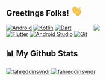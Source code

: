 
<h2> Greetings Folks! <img src="https://raw.githubusercontent.com/ABSphreak/ABSphreak/master/gifs/Hi.gif" width="30px"></h2>

<img align="right" src="https://media.giphy.com/media/Y4bzv6DYbYzy8jDnoW/giphy.gif" width='272'/>

<p>
<a href="#"><img alt="Android" src="https://img.shields.io/badge/Android-3DDC84?logo=android&logoColor=white"></a>
<a href="https://github.com/search?q=user%fahreddinsvndr+language%3Akotlin"><img alt="Kotlin" src="https://img.shields.io/badge/Kotlin-0095D5.svg?logo=Kotlin&logoColor=white"></a>
<a href="https://github.com/search?q=user%fahreddinsvndr+language%3Adart"><img alt="Dart" src="https://img.shields.io/badge/Dart-15A6C4.svg?logo=dart&logoColor=white"></a>
<a href="#"><img alt="Flutter" src="https://img.shields.io/badge/Flutter-02569B.svg?logo=flutter&logoColor=white"></a>
<a href="#"><img alt="Android Studio" src="https://img.shields.io/badge/Android%20Studio-008678.svg?logo=android-studio&logoColor=white"></a>
<a href="#"><img alt="Git" src="https://img.shields.io/badge/Git-F05033.svg?logo=git&logoColor=white"></a>



## 📊 My Github Stats

<a href="https://github.com/fahreddinsvndr">
  <img height="165em" align="center" src="https://github-readme-stats.vercel.app/api?username=fahreddinsvndr&show_icons=true&locale=en&theme=algolia&include_all_commits=true&count_private=true" alt="fahreddinsvndr"/>
  <img height="165em" align="center" src="https://github-readme-stats.vercel.app/api/top-langs?username=fahreddinsvndr&show_icons=true&locale=en&layout=compact&langs_count=8&theme=algolia" alt="fahreddinsvndr"/>
</a>
</p>

